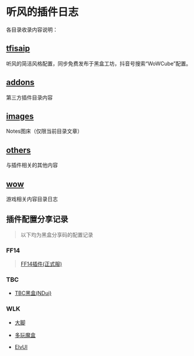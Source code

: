 # 听风的插件日志

各目录收录内容说明：

## [tfisaip](./tfisaip)

听风的简洁风格配置，同步免费发布于黑盒工坊，抖音号搜索“WoWCube”配置。


## [addons](./addons)

第三方插件目录内容


## [images](./images)

Notes图床（仅限当前目录文章）


## [others](./others)

与插件相关的其他内容


## [wow](./wow)

游戏相关内容目录日志


## 插件配置分享记录

> 以下均为黑盒分享码的配置记录


### FF14

> [FF14插件(正式服)](./tfisaip/ff14.md)


### TBC

- [TBC黑盒(NDui)](./tfisaip/ndui-all.md)


### WLK

- [大脚](./wlk/suite-dajiao.md)

- [多玩魔盒](./wlk/suite-duowan.md)

- [ElvUI](./wlk/suite-elvui.md)